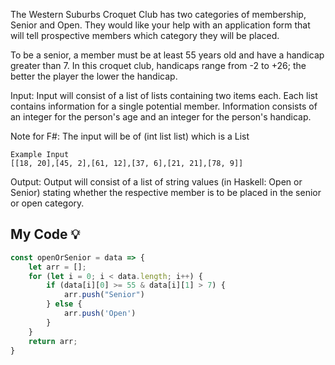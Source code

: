 The Western Suburbs Croquet Club has two categories of membership, Senior and Open. They would like your help with an application form that will tell prospective members which category they will be placed.

To be a senior, a member must be at least 55 years old and have a handicap greater than 7. In this croquet club, handicaps range from -2 to +26; the better the player the lower the handicap.

Input:
Input will consist of a list of lists containing two items each. Each list contains information for a single potential member. Information consists of an integer for the person's age and an integer for the person's handicap.

Note for F#: The input will be of (int list list) which is a List<List>
```
Example Input
[[18, 20],[45, 2],[61, 12],[37, 6],[21, 21],[78, 9]]
```
Output:
Output will consist of a list of string values (in Haskell: Open or Senior) stating whether the respective member is to be placed in the senior or open category.

## My Code :bulb:
```js
const openOrSenior = data => {
	let arr = [];
	for (let i = 0; i < data.length; i++) {
		if (data[i][0] >= 55 & data[i][1] > 7) {
			arr.push("Senior")
		} else {
			arr.push('Open')
		}
	}
	return arr;
}
```

